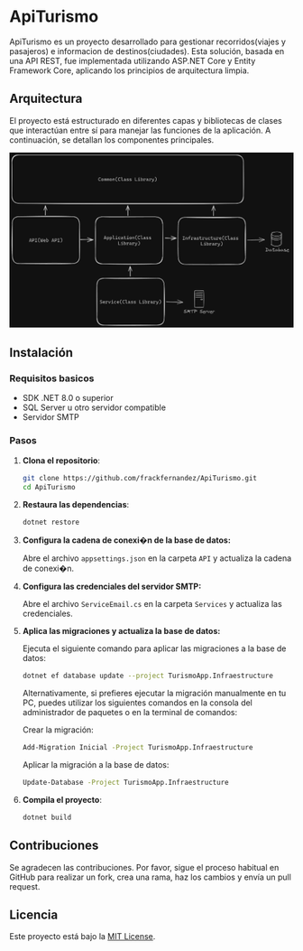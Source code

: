 # ApiTurismo

ApiTurismo es un proyecto desarrollado para gestionar recorridos(viajes y pasajeros) e informacion de destinos(ciudades). Esta solución, basada en una API REST, fue implementada utilizando ASP.NET Core y Entity Framework Core, aplicando los principios de arquitectura limpia.

## Arquitectura

El proyecto está estructurado en diferentes capas y bibliotecas de clases que interactúan entre sí para manejar las funciones de la aplicación. A continuación, se detallan los componentes principales.

![Diagrama de la arquitectura](arquitectura.png)

## Instalación

### Requisitos basicos

- SDK .NET 8.0 o superior
- SQL Server u otro servidor compatible
- Servidor SMTP

### Pasos

1. **Clona el repositorio**:
    ```bash
    git clone https://github.com/frackfernandez/ApiTurismo.git
    cd ApiTurismo
    ```

2. **Restaura las dependencias**:
    ```bash
    dotnet restore
    ```

3. **Configura la cadena de conexi�n de la base de datos:**

    Abre el archivo `appsettings.json` en la carpeta `API` y actualiza la cadena de conexi�n.
    
4. **Configura las credenciales del servidor SMTP:**

    Abre el archivo `ServiceEmail.cs` en la carpeta `Services` y actualiza las credenciales.

5. **Aplica las migraciones y actualiza la base de datos:**

    Ejecuta el siguiente comando para aplicar las migraciones a la base de datos:

    ```bash
    dotnet ef database update --project TurismoApp.Infraestructure
    ```

    Alternativamente, si prefieres ejecutar la migración manualmente en tu PC, puedes utilizar los siguientes comandos en la consola del administrador de paquetes o en la terminal de comandos:

    Crear la migración:

    ```bash
    Add-Migration Inicial -Project TurismoApp.Infraestructure
    ```

    Aplicar la migración a la base de datos:

    ```bash
    Update-Database -Project TurismoApp.Infraestructure

6. **Compila el proyecto**:
    ```bash
    dotnet build
    ```

## Contribuciones

Se agradecen las contribuciones. Por favor, sigue el proceso habitual en GitHub para realizar un fork, crea una rama, haz los cambios y envía un pull request.

## Licencia

Este proyecto está bajo la [MIT License](https://opensource.org/licenses/MIT).